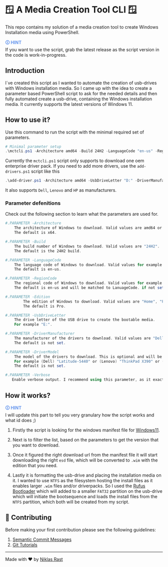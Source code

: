 # 🪟 A Media Creation Tool CLI 🪟

This repo contains my solution of a media creation tool to create Windows Installation media using PowerShell.

<span style="color:cornflowerblue;font-weight:bold">🛈  HINT</span><br/>
    If you want to use the script, grab the latest release as the script version in the code is work-in-progress.

## Introduction
I´ve created this script as I wanted to automate the creation of usb-drives with Windows installation media.
So I came up with the idea to create a parameter based PowerShell script to ask for the needed details and then fully automated create a usb-drive, containing the Windows installation media. It currently supports the latest versions of Windows 11.

## How to use it?
Use this command to run the script with the minimal required set of parameters.
```powershell
# Minimal parameter setup
.\mctcli.ps1 -Architecture amd64 -Build 24H2 -LanguageCode "en-us" -RegionCode "en-us" -Edition Pro -UsbDriveLetter "E:"
```

Currently the `mctcli.ps1` script only supports to download one oem enterprise driver pack. If you need to add more drivers, use the `add-drivers.ps1` script like this 
```powershell
.\add-driver.ps1 -Architecture amd64 -UsbDriveLetter "D:" -DriverManufacturer Dell -DriverModel "Latitude-7450"
```
It also supports `Dell`, `Lenovo` and `HP` as manufacturers.

### Parameter defenitions
Check out the following section to learn what the parameters are used for.
``` powershell
#.PARAMETER -Architecture
    The architecture of Windows to download. Valid values are amd64 or arm64.
    The default is x64.

#.PARAMETER -Build
    The build number of Windows to download. Valid values are "24H2".
    The default is the 24H2 build.

#.PARAMETER -LanguageCode
    The language code of Windows to download. Valid values for example are en-us, de-de, fr-fr, es-es, it-it.
    The default is en-us.

#.PARAMETER -RegionCode
    The regional code of Windows to download. Valid values for example are en-us, de-de, fr-fr, es-es, it-it.
    The default is en-us and will be matched to LanuageCode. if not set.

#.PARAMETER -Edition
        The edition of Windows to download. Valid values are "Home", "Pro", "Pro N", "Enterprise", "Enterprise N", "Education", "Education N"
        The default is Pro.

#.PARAMETER -UsbDriveLetter
    The drive letter of the USB drive to create the bootable media.
    For example "E:".

#.PARAMETER -DriverManufacturer
    The manufacturer of the drivers to download. Valid values are "Dell", "Lenovo", "HP".
    The default is not set.

#.PARAMETER -DriverModel
    The model of the drivers to download. This is optional and will be used to filter the drivers from the manufacturer.
    For example (Dell) "Latitude-5440" or (Lenovo) "ThinkPad X390" or (HP) "Z6 G5".
    The default is not set.

#.PARAMETER -Verbose
   Enable verbose output. I recommend using this parameter, as it exactly shows you what the script does and where it currently is.
```

## How it works?

<span style="color:cornflowerblue;font-weight:bold">🛈  HINT</span><br/>
    I will update this part to tell you very granulary how the script works and what id does ;)

1. Firstly the script is looking for the windows manifest file for [Windows11](https://go.microsoft.com/fwlink/?LinkId=2156292).

2. Next is to filter the list, based on the parameters to get the version that you want to download.

3. Once it figured the right download url from the manifest file it will start downloading the right `esd` file, which will be converted to `.wim` with the edition that you need.

4. Lastly it is formatting the usb-drive and placing the installation media on it.
I wanted to use `NTFS` as the filesystem hosting the install files as it enables larger `.wim` files and/or driverpacks. So I used the [Rufus Bootloader](https://github.com/pbatard/uefi-ntfs) which will added to a smaller `FAT32` partition on the usb-drive which will initiate the bootsequence and loads the install files from the `NTFS` partition, which both will be created from my script.

## 🤝 Contributing

Before making your first contribution please see the following guidelines:
1. [Semantic Commit Messages](https://gist.github.com/joshbuchea/6f47e86d2510bce28f8e7f42ae84c716)
1. [Git Tutorials](https://www.youtube.com/playlist?list=PLu-nSsOS6FRIg52MWrd7C_qSnQp3ZoHwW)

---

Made with ❤️ by [Niklas Rast](https://github.com/niklasrst)